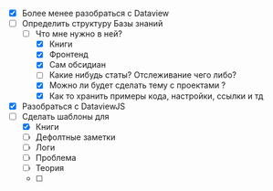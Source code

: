 - [x] Более менее разобраться с Dataview
- [ ] Определить структуру Базы знаний 
	- [ ] Что мне нужно в ней? 
		- [x] Книги
		- [x] Фронтенд
		- [x] Сам обсидиан
		- [ ] Какие нибудь статы? Отслеживание чего либо? 
		- [x] Можно ли будет сделать тему с проектами ? 
		- [x] Как то хранить примеры кода, настройки, ссылки и тд
- [x] Разобраться с DataviewJS
- [ ] Сделать шаблоны для 
	- [x] Книги
	- [ ] Дефолтные заметки
	- [ ] Логи
	- [ ] Проблема
	- [ ] Теория
	- [ ] 